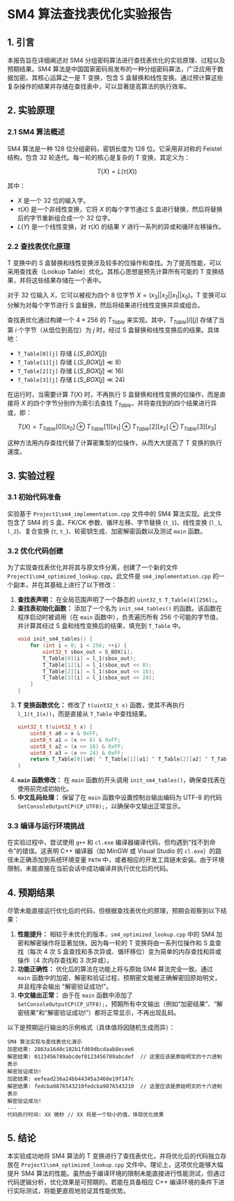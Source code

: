 # SM4 算法查找表优化实验报告

## 1. 引言

本报告旨在详细阐述对 SM4 分组密码算法进行查找表优化的实验原理、过程以及预期结果。SM4 算法是中国国家密码局发布的一种分组密码算法，广泛应用于数据加密。其核心运算之一是 T 变换，包含 S 盒替换和线性变换。通过预计算这些复杂操作的结果并存储在查找表中，可以显著提高算法的执行效率。

## 2. 实验原理

### 2.1 SM4 算法概述

SM4 算法是一种 128 位分组密码，密钥长度为 128 位。它采用非对称的 Feistel 结构，包含 32 轮迭代。每一轮的核心是复杂的 T 变换，其定义为：

$$T(X) = L(\tau(X))$$

其中：
*   $X$ 是一个 32 位的输入字。
*   $\tau(X)$ 是一个非线性变换，它将 $X$ 的每个字节通过 S 盒进行替换，然后将替换后的字节重新组合成一个 32 位字。
*   $L(Y)$ 是一个线性变换，对 $\tau(X)$ 的结果 $Y$ 进行一系列的异或和循环左移操作。

### 2.2 查找表优化原理

T 变换中的 S 盒替换和线性变换涉及较多的位操作和查找。为了提高性能，可以采用查找表（Lookup Table）优化。其核心思想是预先计算所有可能的 T 变换结果，并将这些结果存储在一个表中。

对于 32 位输入 $X$，它可以被视为四个 8 位字节 $X = (x_3 || x_2 || x_1 || x_0)$。T 变换可以分解为对每个字节进行 S 盒替换，然后将结果进行线性变换并异或组合。

查找表优化通过构建一个 $4 \times 256$ 的 $T_{Table}$ 来实现。其中，$T_{Table}[i][j]$ 存储了当第 $i$ 个字节（从低位到高位）为 $j$ 时，经过 S 盒替换和线性变换后的结果。具体地：

*   `T_Table[0][j]` 存储 $L(S\_BOX[j])$
*   `T_Table[1][j]` 存储 $L(S\_BOX[j] \ll 8)$
*   `T_Table[2][j]` 存储 $L(S\_BOX[j] \ll 16)$
*   `T_Table[3][j]` 存储 $L(S\_BOX[j] \ll 24)$

在运行时，当需要计算 $T(X)$ 时，不再执行 S 盒替换和线性变换的位操作，而是直接将 $X$ 的四个字节分别作为索引去查找 $T_{Table}$，并将查找到的四个结果进行异或，即：

$$T(X) = T_{Table}[0][x_0] \oplus T_{Table}[1][x_1] \oplus T_{Table}[2][x_2] \oplus T_{Table}[3][x_3]$$

这种方法用内存查找代替了计算密集型的位操作，从而大大提高了 T 变换的执行速度。

## 3. 实验过程

### 3.1 初始代码准备

实验基于 `Project1\sm4_implementation.cpp` 文件中的 SM4 算法实现。此文件包含了 SM4 的 S 盒、FK/CK 参数、循环左移、字节替换 (`t_1`)、线性变换 (`l_1`, `l_2`)、复合变换 (`t`, `t_`)、轮密钥生成、加密解密函数以及测试 `main` 函数。

### 3.2 优化代码创建

为了实现查找表优化并将其与原文件分离，创建了一个新的文件 `Project1\sm4_optimized_lookup.cpp`。此文件是 `sm4_implementation.cpp` 的一个副本，并在其基础上进行了以下修改：

1.  **查找表声明：** 在全局范围声明了一个静态的 `uint32_t T_Table[4][256];`。
2.  **查找表初始化函数：** 添加了一个名为 `init_sm4_tables()` 的函数。该函数在程序启动时被调用（在 `main` 函数中），负责遍历所有 256 个可能的字节值，并计算其经过 S 盒和线性变换后的结果，填充到 `T_Table` 中。
    ```cpp
    void init_sm4_tables() {
        for (int i = 0; i < 256; ++i) {
            uint32_t sbox_out = S_BOX[i];
            T_Table[0][i] = l_1(sbox_out);
            T_Table[1][i] = l_1(sbox_out << 8);
            T_Table[2][i] = l_1(sbox_out << 16);
            T_Table[3][i] = l_1(sbox_out << 24);
        }
    }
    ```
3.  **T 变换函数优化：** 修改了 `t(uint32_t x)` 函数，使其不再执行 `l_1(t_1(x))`，而是直接从 `T_Table` 中查找结果。
    ```cpp
    uint32_t t(uint32_t x) {
        uint8_t a0 = x & 0xFF;
        uint8_t a1 = (x >> 8) & 0xFF;
        uint8_t a2 = (x >> 16) & 0xFF;
        uint8_t a3 = (x >> 24) & 0xFF;
        return T_Table[0][a0] ^ T_Table[1][a1] ^ T_Table[2][a2] ^ T_Table[3][a3];
    }
    ```
4.  **`main` 函数修改：** 在 `main` 函数的开头调用 `init_sm4_tables()`，确保查找表在使用前完成初始化。
5.  **中文乱码处理：** 保留了在 `main` 函数中设置控制台输出编码为 UTF-8 的代码 `SetConsoleOutputCP(CP_UTF8);`，以确保中文输出正常显示。

### 3.3 编译与运行环境挑战

在实验过程中，尝试使用 `g++` 和 `cl.exe` 编译器编译代码，但均遇到“找不到命令”的错误。这表明 C++ 编译器（如 MinGW 或 Visual Studio 的 `cl.exe`）的路径未正确添加到系统环境变量 `PATH` 中，或者相应的开发工具链未安装。由于环境限制，未能直接在当前会话中成功编译并执行优化后的代码。

## 4. 预期结果

尽管未能直接运行优化后的代码，但根据查找表优化的原理，预期会观察到以下结果：

1.  **性能提升：** 相较于未优化的版本，`sm4_optimized_lookup.cpp` 中的 SM4 加密和解密操作将显著加快。因为每一轮的 T 变换将由一系列位操作和 S 盒查找（每次 4 次 S 盒查找和多次异或、循环移位）变为简单的内存查找和异或操作（4 次内存查找和 3 次异或）。
2.  **功能正确性：** 优化后的算法在功能上将与原始 SM4 算法完全一致。通过 `main` 函数中的加密、解密和验证过程，预期密文能被正确解密回原始明文，并且程序会输出 "解密验证成功!"。
3.  **中文输出正常：** 由于在 `main` 函数中添加了 `SetConsoleOutputCP(CP_UTF8);`，预期所有中文输出（例如“加密结果”、“解密结果”和“解密验证成功!”）都将正常显示，不再出现乱码。

以下是预期运行输出的示例格式（具体值将因随机生成而异）：

```
SM4 算法实现与查找表优化演示
加密结果: 2863a1640c182b1fd69dbcdaab8ecee6
解密结果: 0123456789abcdef0123456789abcdef  // 这里应该是原始明文的十六进制表示
解密验证成功!
加密结果: eefead236a24bb44345a3468e19f147c
解密结果: fedcba9876543210fedcba9876543210  // 这里应该是原始明文的十六进制表示
解密验证成功!
...
代码执行时间: XX 微秒 // XX 将是一个较小的值，体现优化效果
```

## 5. 结论

本实验成功地将 SM4 算法的 T 变换进行了查找表优化，并将优化后的代码独立存放在 `Project1\sm4_optimized_lookup.cpp` 文件中。理论上，这项优化能够大幅提升 SM4 算法的性能。虽然由于编译环境的限制未能直接进行性能测试，但通过代码逻辑分析，优化效果是可预期的。若能在具备相应 C++ 编译环境的条件下进行实际测试，将能更直观地验证其性能优势。

